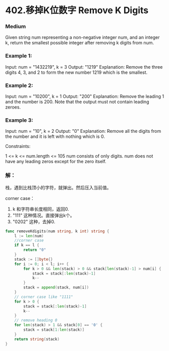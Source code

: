 # 402.移掉K位数字 Remove K Digits

### Medium

Given string num representing a non-negative integer num, and an integer k, return the smallest possible integer after removing k digits from num.

### Example 1:

Input: num = "1432219", k = 3
Output: "1219"
Explanation: Remove the three digits 4, 3, and 2 to form the new number 1219 which is the smallest.

### Example 2:

Input: num = "10200", k = 1
Output: "200"
Explanation: Remove the leading 1 and the number is 200. Note that the output must not contain leading zeroes.

### Example 3:

Input: num = "10", k = 2
Output: "0"
Explanation: Remove all the digits from the number and it is left with nothing which is 0.

Constraints:

1 <= k <= num.length <= 105
num consists of only digits.
num does not have any leading zeros except for the zero itself.

### 解：

栈，遇到比栈顶小的字符，就弹出。然后压入当前值。

corner case：
1. k 和字符串长度相同，返回0.
2. "111" 这种情况。直接弹出k个。
3. "0202" 这种，去掉0.

```go
func removeKdigits(num string, k int) string {
	l := len(num)
	//corner case
	if k == l {
		return "0"
	}
	stack := []byte{}
	for i := 0; i < l; i++ {
		for k > 0 && len(stack) > 0 && stack[len(stack)-1] > num[i] {
			stack = stack[:len(stack)-1]
			k--
		}
		stack = append(stack, num[i])
	}
	// corner case like "1111"
	for k > 0 {
		stack = stack[:len(stack)-1]
		k--
	}
	// remove heading 0
	for len(stack) > 1 && stack[0] == '0' {
		stack = stack[1:len(stack)]
	}
	return string(stack)
}
```